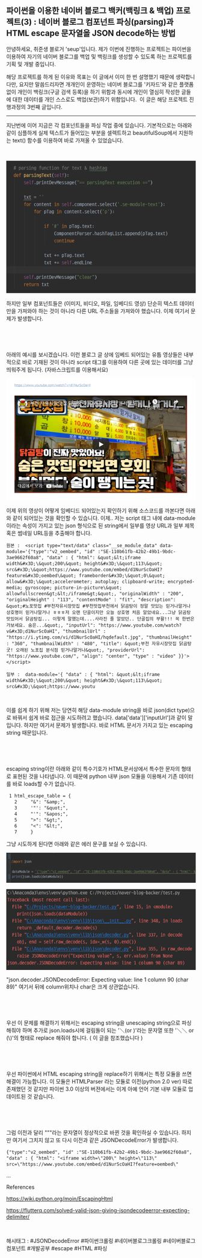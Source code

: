 ## 파이썬을 이용한 네이버 블로그 백커(백링크 & 백업) 프로젝트(3) : 네이버 블로그 컴포넌트 파싱(parsing)과 HTML escape 문자열을 JSON decode하는 방법

안녕하세요, 취준생 블로거 'seup'입니다. 제가 이번에 진행하는 프로젝트는 파이썬을 이용하여 자기의 네이버 블로그를 백업 및 백링크를 생성할 수 있도록 하는 프로젝트를 기획 및 개발 중입니다.

해당 프로젝트를 하게 된 이유와 목표는 이 글에서 이미 한 번 설명했기 때문에 생략합니다만, 요지만 말씀드리자면 개개인이 운영하는 네이버 블로그를 '키자드'와 같은 플랫폼 없이 개인이 백링크(구글 검색 등록)을 하기 위함과 동시에 개인이 열심히 작성한 글들에 대한 데이터를 개인 스스로도 백업(보관)하기 위함입니다.
​
이 글은 해당 프로젝트 진행과정의 3번째 글입니다.

---

지난번에 이어 지금은 각 컴포넌트들을 파싱 작업 중에 있습니다. 기본적으로는 아래와 같이 심플하게 실제 텍스트가 들어있는 부분을 셀렉트하고 beautifulSoup에서 지원하는 text() 함수를 이용하여 바로 가져올 수 있었습니다.

​

![0](./asset/0.png)

하지만 일부 컴포넌트들은 (이미지, 비디오, 파일, 임베디드 영상) 단순히 텍스트 데이터만을 가져와야 하는 것이 아니라 다른 URL 주소들을 가져와야 했습니다. 이제 여기서 문제가 발생합니다.

​

​

아래의 예시를 보시겠습니다. 이런 블로그 글 상에 임베드 되어있는 유툽 영상들은 내부적으로 바로 기재된 것이 아니라 script 태그를 이용하여 다른 곳에 있는 데이터를 그냥 띄워주게 됩니다. (자바스크립트를 이용해서요)

![1](./asset/1.png)

이제 위의 영상이 어떻게 임베디드 되어있는지 확인하기 위해 소스코드를 까본다면 아래와 같이 되어있는 것을 확인할 수 있습니다. 이제.. 저는 script 태그 내에 data-module이라는 속성이 가지고 있는 json 형식으로 된 string에서 일부를 영상 URL과 일부 제목 혹은 썸네일 URL등을 추출해야 합니다.

```
원본 :  <script type="text/data" class="__se_module_data" data-module='{"type":"v2_oembed", "id" :"SE-110b61fb-42b2-49b1-9bdc-3ae9662f60a8", "data" : { "html": &quot;&lt;iframe width&#x3D;\&quot;200\&quot; height&#x3D;\&quot;113\&quot; src&#x3D;\&quot;https://www.youtube.com/embed/d1NurScOaHI?feature&#x3D;oembed\&quot; frameborder&#x3D;\&quot;0\&quot; allow&#x3D;\&quot;accelerometer; autoplay; clipboard-write; encrypted-media; gyroscope; picture-in-picture\&quot; allowfullscreen&gt;&lt;/iframe&gt;&quot;, "originalWidth" : "200", "originalHeight" : "113", "contentMode" : "fit", "description": &quot;#노포맛집 #부천자유시장맛집 #부천맛집부천에서 닭곰탕이 정말 맛있는 믿거나말거나 상호명이 믿거나말거나 ㅎㅎㅎ저 오랜 단골이지만 오늘 상호명 처음 알았네요...그냥 닭곰탕 맛있어서 닭곰탕집... 이렇게 말했는데....사라진 줄 알았던.. 단골집의 부활!!! 꼭 한번은 가보세요. 숨은...&quot;, "inputUrl": "https://www.youtube.com/watch?v&#x3D;d1NurScOaHI", "thumbnailUrl" : "https://i.ytimg.com/vi/d1NurScOaHI/hqdefault.jpg", "thumbnailHeight" : "360", "thumbnailWidth" : "480", "title": &quot;부천 자유시장맛집 닭곰탕 굿! 오래된 노포집 분식점 믿거나말거나&quot;, "providerUrl": "https://www.youtube.com/", "align": "center", "type" : "video" }}'></script>

일부 :  data-module='{ "data" : { "html": &quot;&lt;iframe width&#x3D;\&quot;200\&quot; height&#x3D;\&quot;113\&quot; src&#x3D;\&quot;https://www.youtu
```

​

이를 쉽게 하기 위해 저는 당연히 해당 data-module string을 바로 json(dict type)으로 바꿔서 쉽게 바로 접근을 시도하려고 했습니다. data['data']['inputUrl']과 같이 말입니다. 하지만 여기서 문제가 발생합니다. 바로 HTML 문서가 가지고 있는 escaping string 때문입니다. 

​

​

escaping string이란 아래와 같이 특수기호가 HTML문서상에서 특수한 문자의 형태로 표현된 것을 나타냅니다. 이 때문에 python 내부 json 모듈을 이용해서 기존 데이터를 바로 loads할 수가 없습니다.

```
 1 html_escape_table = {
   2     "&": "&amp;",
   3     '"': "&quot;",
   4     "'": "&apos;",
   5     ">": "&gt;",
   6     "<": "&lt;",
   7     }
```

그냥 시도하게 된다면 아래와 같은 에러 문구를 보실 수 있습니다.

![2](./asset/2.png)

![3](./asset/3.png)

"json.decoder.JSONDecodeError: Expecting value: line 1 column 90 (char 89)" 여기서 뒤에 column위치나 char은 크게 상관없습니다. 

​

​

우선 이 문제를 해결하기 위해서는 escaping string을 unescaping string으로 파싱해줘야 하며 추가로 json.loads시에 걸림돌이 되는 '＼(or \)'라는 문자열 또한 '＼＼ or (\\)'의 형태로 replace 해줘야 합니다. ( 이 글을 참조했습니다 )

​

​

우선 파이썬에서 HTML escaping string을 replace하기 위해서는 특정 모듈을 쓰면 해결이 가능합니다. 이 모듈은 HTMLParser 라는 모듈로 이전(python 2.0 ver) 따로 존재했던 것 같지만 파이썬 3.0 이상의 버젼에서는 이게 아예 언어 기본 내부 모듈로 업데이트된 것 같습니다. 

​

​

그럼 이전과 달리 "&quot;"라는 문자열이 정상적으로 바뀐 것을 확인하실 수 있습니다. 하지만 여기서 그치지 않고 또 다시 이전과 같은 JSONDecodeError가 발생합니다. 

```
{"type":"v2_oembed", "id" :"SE-110b61fb-42b2-49b1-9bdc-3ae9662f60a8", "data" : { "html": "<iframe width=\"200\" height=\"113\" src=\"https://www.youtube.com/embed/d1NurScOaHI?feature=oembed\" 
```

...




References

https://wiki.python.org/moin/EscapingHtml

https://flutterq.com/solved-valid-json-giving-jsondecodeerror-expecting-delimiter/

​

 해시태그 : #JSONDecodeError #파이썬크롤링 #네이버블로그크롤링 #네이버블로그컴포넌트 #개발공부 #escape #HTML #파싱